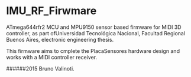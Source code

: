 # IMU_RF_Firwmare
ATmega644rfr2 MCU and MPU9150 sensor based firmware
for MIDI 3D controller, as part ofUniversidad Tecnológica
Nacional, Facultad Regional Buenos Aires, electronic engineering
thesis.

This firmware aims to cmplete the PlacaSensores hardware design
and works with a MIDI controller receiver.




######2015 Bruno Valinoti.
